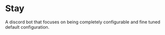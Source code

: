 # Stay
A discord bot that focuses on being completely configurable and fine tuned default configuration.
